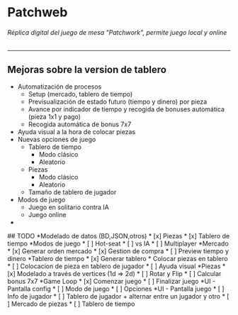 # Patchweb
###### Réplica digital del juego de mesa "Patchwork", permite juego local y online
<hr />

<h2>Mejoras sobre la version de tablero</h2>
<ul>
    <li>Automatización de procesos
        <ul>
            <li>Setup (mercado, tablero de tiempo)</li>
            <li>Previsualización de estado futuro (tiempo y dinero) por pieza</li>
            <li>Avance por indicador de tiempo y recogida de bonuses automática (pieza 1x1 y pago)</li>
            <li>Recogida automática de bonus 7x7</li>
        </ul>
    </li>
    <li>Ayuda visual a la hora de colocar piezas</li>
    <li>Nuevas opciones de juego
        <ul>
            <li>Tablero de tiempo
                <ul>
                    <li>Modo clásico</li>
                    <li>Aleatorio</li>
                </ul>
            </li>
            <li>Piezas
                <ul>
                    <li>Modo clásico</li>
                    <li>Aleatorio</li>
                </ul>
            </li>
            <li>Tamaño de tablero de jugador</li>
        </ul>
    </li>
    <li>Modos de juego
        <ul>
            <li>Juego en solitario contra IA</li>
            <li>Juego online</li>
        </ul>
    <li>
</ul>
## TODO
*Modelado de datos (BD,JSON,otros)
* [x] Piezas
* [x] Tablero de tiempo
*Modos de juego
* [ ] Hot-seat
* [ ] vs IA
* [ ] Multiplayer
*Mercado
* [x] Generar orden mercado
* [x] Gestion de compra
* [ ] Preview tiempo y dinero
*Tablero de tiempo
* [x] Generar tablero
* Colocar piezas en tablero
* [ ] Colocacion de pieza en tablero de jugador
* [ ] Ayuda visual
*Piezas
* [x] Modelado a través de vertices (1d => 2d)
* [ ] Rotar y Flip
* [ ] Calcular bonus 7x7
*Game Loop
* [x] Comenzar juego
* [ ] Finalizar juego
*UI - Pantalla config
* [ ] Modo de juego
* [ ] Opciones
*UI - Pantalla juego
* [ ] Info de jugador
* [ ] Tablero de jugador + alternar entre un jugador y otro
* [ ] Mercado de piezas
* [ ] Tablero de tiempo